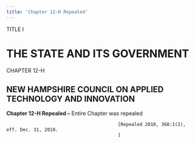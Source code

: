 ```yaml
---
title: 'Chapter 12-H Repealed'
---
```


TITLE I
                                             
THE STATE AND ITS GOVERNMENT
============================

CHAPTER 12-H
                                             
NEW HAMPSHIRE COUNCIL ON APPLIED TECHNOLOGY AND INNOVATION
----------------------------------------------------------

**Chapter 12-H Repealed –** Entire Chapter was repealed


                                             [Repealed 2010, 368:1(2), eff. Dec. 31, 2010.
                                             ]
